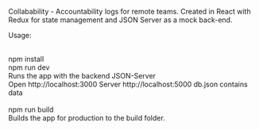 Collabability - Accountability logs for remote teams. Created in React with Redux for state management and JSON Server as a mock back-end.

Usage:<br/>


<br/>
npm install<br/>
npm run dev<br/>
Runs the app with the backend JSON-Server<br/>
Open http://localhost:3000 Server http://localhost:5000 db.json contains data<br/>
<br/>
npm run build<br/>
Builds the app for production to the build folder.
